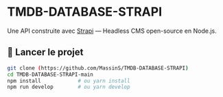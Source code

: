 # TMDB-DATABASE-STRAPI

Une API construite avec [Strapi](https://strapi.io) — Headless CMS open-source en Node.js.

## 🚀 Lancer le projet

```bash
git clone (https://github.com/MassinS/TMDB-DATABASE-STRAPI)
cd TMDB-DATABASE-STRAPI-main
npm install            # ou yarn install
npm run develop        # ou yarn develop
